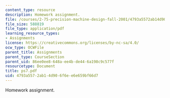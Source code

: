 ```yaml
---
content_type: resource
description: Homework assignment.
file: /courses/2-75-precision-machine-design-fall-2001/4793a5572ab14d906f6ee6e659bf66d7_ps7.pdf
file_size: 588819
file_type: application/pdf
learning_resource_types:
- Assignments
license: https://creativecommons.org/licenses/by-nc-sa/4.0/
ocw_type: OCWFile
parent_title: Assignments
parent_type: CourseSection
parent_uid: 86ee0ee8-648a-ee4b-de44-6a198c9c577f
resourcetype: Document
title: ps7.pdf
uid: 4793a557-2ab1-4d90-6f6e-e6e659bf66d7
---
```

Homework assignment.
